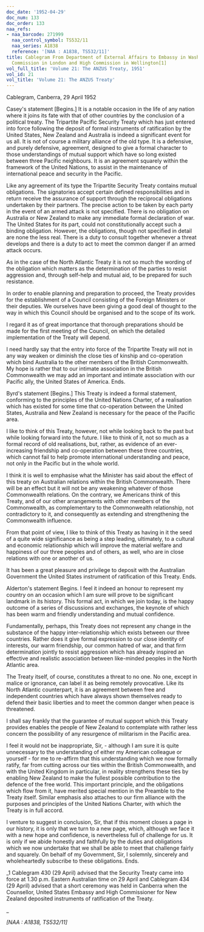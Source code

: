 ```yaml
---
doc_date: '1952-04-29'
doc_num: 133
doc_order: 133
naa_refs:
- naa_barcode: 271999
  naa_control_symbol: TS532/11
  naa_series: A1838
  reference: '[NAA : A1838, TS532/11]'
title: Cablegram From Department of External Affairs to Embassy in Washington, High
  Commission in London and High Commission in Wellington[1]
vol_full_title: 'Volume 21: The ANZUS Treaty, 1951'
vol_id: 21
vol_title: 'Volume 21: The ANZUS Treaty'
---
```


Cablegram, Canberra, 29 April 1952

Casey's statement [Begins.] It is a notable occasion in the life of any nation where it joins its fate with that of other countries by the conclusion of a political treaty. The Tripartite Pacific Security Treaty which has just entered into force following the deposit of formal instruments of ratification by the United States, New Zealand and Australia is indeed a significant event for us all. It is not of course a military alliance of the old type. It is a defensive, and purely defensive, agreement, designed to give a formal character to those understandings of mutual support which have so long existed between three Pacific neighbours. It is an agreement squarely within the framework of the United Nations, to assist in the maintenance of international peace and security in the Pacific.

Like any agreement of its type the Tripartite Security Treaty contains mutual obligations. The signatories accept certain defined responsibilities and in return receive the assurance of support through the reciprocal obligations undertaken by their partners. The precise action to be taken by each party in the event of an armed attack is not specified. There is no obligation on Australia or New Zealand to make any immediate formal declaration of war. The United States for its part, could not constitutionally accept such a binding obligation. However, the obligations, though not specified in detail are none the less real. There is a duty to consult together whenever a threat develops and there is a duty to act to meet the common danger if an armed attack occurs.

As in the case of the North Atlantic Treaty it is not so much the wording of the obligation which matters as the determination of the parties to resist aggression and, through self-help and mutual aid, to be prepared for such resistance.

In order to enable planning and preparation to proceed, the Treaty provides for the establishment of a Council consisting of the Foreign Ministers or their deputies. We ourselves have been giving a good deal of thought to the way in which this Council should be organised and to the scope of its work.

I regard it as of great importance that thorough preparations should be made for the first meeting of the Council, on which the detailed implementation of the Treaty will depend.

I need hardly say that the entry into force of the Tripartite Treaty will not in any way weaken or diminish the close ties of kinship and co-operation which bind Australia to the other members of the British Commonwealth. My hope is rather that to our intimate association in the British Commonwealth we may add an important and intimate association with our Pacific ally, the United States of America. Ends.

Byrd's statement [Begins.] This Treaty is indeed a formal statement, conforming to the principles of the United Nations Charter, of a realisation which has existed for some time that co-operation between the United States, Australia and New Zealand is necessary for the peace of the Pacific area.

I like to think of this Treaty, however, not while looking back to the past but while looking forward into the future. I like to think of it, not so much as a formal record of old realisations, but, rather, as evidence of an ever-increasing friendship and co-operation between these three countries, which cannot fail to help promote international understanding and peace, not only in the Pacific but in the whole world.

I think it is well to emphasise what the Minister has said about the effect of this treaty on Australian relations within the British Commonwealth. There will be an effect but it will not be any weakening whatever of those Commonwealth relations. On the contrary, we Americans think of this Treaty, and of our other arrangements with other members of the Commonwealth, as complementary to the Commonwealth relationship, not contradictory to it, and consequently as extending and strengthening the Commonwealth influence.

From that point of view, I like to think of this Treaty as having in it the seed of a quite wide significance as being a step leading, ultimately, to a cultural and economic relationship which will improve the material welfare and happiness of our three peoples and of others, as well, who are in close relations with one or another of us.

It has been a great pleasure and privilege to deposit with the Australian Government the United States instrument of ratification of this Treaty. Ends.

Alderton's statement Begins. I feel it indeed an honour to represent my country on an occasion which I am sure will prove to be significant landmark in its history. This formal act, in which we join today, is the happy outcome of a series of discussions and exchanges, the keynote of which has been warm and friendly understanding and mutual confidence.

Fundamentally, perhaps, this Treaty does not represent any change in the substance of the happy inter-relationship which exists between our three countries. Rather does it give formal expression to our close identity of interests, our warm friendship, our common hatred of war, and that firm determination jointly to resist aggression which has already inspired an effective and realistic association between like-minded peoples in the North Atlantic area.

The Treaty itself, of course, constitutes a threat to no one. No one, except in malice or ignorance, can label it as being remotely provocative. Like its North Atlantic counterpart, it is an agreement between free and independent countries which have always shown themselves ready to defend their basic liberties and to meet the common danger when peace is threatened.

I shall say frankly that the guarantee of mutual support which this Treaty provides enables the people of New Zealand to contemplate with rather less concern the possibility of any resurgence of militarism in the Pacific area.

I feel it would not be inappropriate, Sir, - although I am sure it is quite unnecessary to the understanding of either my American colleague or yourself - for me to re-affirm that this understanding which we now formally ratify, far from cutting across our ties within the British Commonwealth, and with the United Kingdom in particular, in reality strengthens these ties by enabling New Zealand to make the fullest possible contribution to the defence of the free world. This important principle, and the obligations which flow from it, have merited special mention in the Preamble to the Treaty itself. Similar emphasis also attaches to our firm alliance with the purposes and principles of the United Nations Charter, with which the Treaty is in full accord.

I venture to suggest in conclusion, Sir, that if this moment closes a page in our history, it is only that we turn to a new page, which, although we face it with a new hope and confidence, is nevertheless full of challenge for us. It is only if we abide honestly and faithfully by the duties and obligations which we now undertake that we shall be able to meet that challenge fairly and squarely. On behalf of my Government, Sir, I solemnly, sincerely and wholeheartedly subscribe to these obligations. Ends.

 _1 Cablegram 430 (29 April) advised that the Security Treaty came into force at 1.30 p.m. Eastern Australian time on 29 April and Cablegram 434 (29 April) advised that a short ceremony was held in Canberra when the Counsellor, United States Embassy and High Commissioner for New Zealand deposited instruments of ratification of the Treaty.

_

 _[NAA : A1838, TS532/11]_
